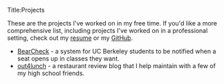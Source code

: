 Title:Projects

These are the projects I've worked on in my free time.  If you'd like a more comprehensive list, including projects I've 
worked on in a professional setting, check out my [resume](/theme/files/PrashanDharmasenaResume.pdf) or my [GitHub](http://github.com/qrazhan).

- [BearCheck](http://bearcheck.herokuapp.com) - a system for UC Berkeley students to be notified when a seat opens up in 
classes they want.
- [out4lunch](http://out4lunch.tumblr.com) - a restaurant review blog that I help maintain with a few of my high school friends.


